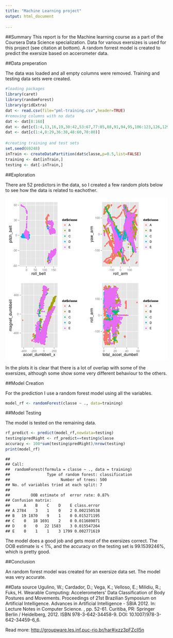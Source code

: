 ```yaml
---
title: "Machine Learning project"
output: html_document
    
---
```


##Summary
This report is for the Machine learning course as a part of the Coursera Data Science specialization. Data for various exersizes is used for this project (see citation at bottom). A random forrest model is created to predict the exersize based on accerometer data.

##Data preperation

The data was loaded and all empty columns were removed. Training and testing data sets were created.


```r
#loading packages
library(caret)
library(randomForest)
library(gridExtra)
dat <- read.csv(file="pml-training.csv",header=TRUE)
#removing columns with no data
dat <- dat[8:160]
dat <- dat[c(1:4,13,16,19,30:42,53:67,77:85,88,91,94,95,106:123,126,129,132,133,144:153)]
dat <- dat[c(1:4,8:29,36:38,48:60,70:80)]

#creating training and test sets
set.seed(69248)
inTrain <- createDataPartition(dat$classe,p=0.5,list=FALSE)
training <- dat[inTrain,]
testing <- dat[-inTrain,]
```

##Exploration

There are 52 predictors in the data, so I created a few random plots below to see how the data is related to eachother.

![plot of chunk exploring](figure/exploring-1.png) 

In the plots it is clear that there is a lot of overlap with some of the exersizes, although some show some very different behaviour to the others.

##Model Creation

For the prediction I use a random forest model using all the variables.


```r
model_rf <- randomForest(classe ~ ., data=training)
```

##Model Testing

The model is tested on the remaining data.


```r
rf_predict <- predict(model_rf,newdata=testing)
testing$predRight <- rf_predict==testing$classe
accuracy <- 100*sum(testing$predRight)/nrow(testing)
print(model_rf)
```

```
## 
## Call:
##  randomForest(formula = classe ~ ., data = training) 
##                Type of random forest: classification
##                      Number of trees: 500
## No. of variables tried at each split: 7
## 
##         OOB estimate of  error rate: 0.87%
## Confusion matrix:
##      A    B    C    D    E class.error
## A 2784    3    1    0    2 0.002150538
## B   19 1870    9    1    0 0.015271195
## C    0   18 1691    2    0 0.011689071
## D    0    0   22 1583    3 0.015547264
## E    0    1    1    3 1799 0.002771619
```

The model does a good job and gets most of the exersizes correct. The OOB estimate is < 1%, and the accuracy on the testing set is 99.1539246%, which is pretty good.

##Conclusion

An random forest model was created for an exersize data set. The model was very accurate.

##Data source
Ugulino, W.; Cardador, D.; Vega, K.; Velloso, E.; Milidiu, R.; Fuks, H. Wearable Computing: Accelerometers' Data Classification of Body Postures and Movements. Proceedings of 21st Brazilian Symposium on Artificial Intelligence. Advances in Artificial Intelligence - SBIA 2012. In: Lecture Notes in Computer Science. , pp. 52-61. Curitiba, PR: Springer Berlin / Heidelberg, 2012. ISBN 978-3-642-34458-9. DOI: 10.1007/978-3-642-34459-6_6.

Read more: http://groupware.les.inf.puc-rio.br/har#ixzz3pFZcll5n
